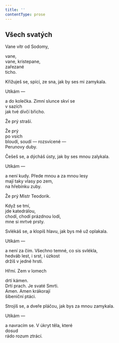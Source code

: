 ```yaml
---
title: ''
contentType: prose
---
```


## Všech svatých

Vane vítr od Sodomy,

vane,  
vane, kristepane,  
zařezané  
ticho.

Křižuješ se, spící, ze sna, jak by ses mi zamykala.

Utíkám —

a do kolečka. Zimní slunce skví se  
v sazích  
jak tvé dívčí břicho.

Že prý straší.

Že prý  
po vsích  
bloudí, soudí — rozsvícené —  
Perunovy duby.

Češeš se, a dýcháš ústy, jak by ses mnou zalykala.

Utíkám —

a není kudy. Přede mnou a za mnou lesy  
mají taky vlasy po zem,  
na hřebínku zuby.

Že prý Mistr Teodorik.

Když se tmí,  
jde katedrálou,  
chodí, chodí prázdnou lodí,  
mne si mrtvé prsty.

Svlékáš se, a klopíš hlavu, jak bys mě už oplakala.

Utíkám —

a není za čím. Všechno temné, co sis svlékla,  
hedváb lest, i srst, i úzkost  
držíš v jedné hrsti.

Hřmí. Zem v lomech

drtí kámen.  
Drtí prach. Je svaté Smrti.  
Amen. Amen krákorají  
šibeniční ptáci.

Strojíš se, a dveře pláčou, jak bys za mnou zamykala.

Utíkám —

a navracím se. V úkryt těla, které  
dosud  
rádo rozum ztrácí.

